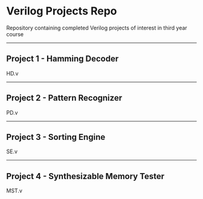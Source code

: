 # Verilog Projects Repo
Repository containing completed Verilog projects of interest in third year course

---
## Project 1 - Hamming Decoder
HD.v

---
## Project 2 - Pattern Recognizer
PD.v

---
## Project 3 - Sorting Engine
SE.v

---
## Project 4 - Synthesizable Memory Tester
MST.v
